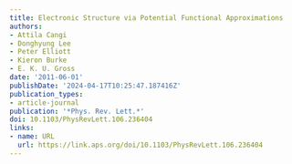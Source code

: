 ```yaml
---
title: Electronic Structure via Potential Functional Approximations
authors:
- Attila Cangi
- Donghyung Lee
- Peter Elliott
- Kieron Burke
- E. K. U. Gross
date: '2011-06-01'
publishDate: '2024-04-17T10:25:47.187416Z'
publication_types:
- article-journal
publication: '*Phys. Rev. Lett.*'
doi: 10.1103/PhysRevLett.106.236404
links:
- name: URL
  url: https://link.aps.org/doi/10.1103/PhysRevLett.106.236404
---
```

